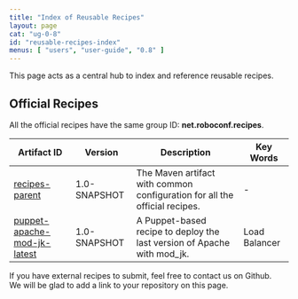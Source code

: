 ```yaml
---
title: "Index of Reusable Recipes"
layout: page
cat: "ug-0-8"
id: "reusable-recipes-index"
menus: [ "users", "user-guide", "0.8" ]
---
```


This page acts as a central hub to index and reference reusable recipes.

## Official Recipes

All the official recipes have the same group ID: **net.roboconf.recipes**.

| Artifact ID | Version | Description | Key Words |
| ----------- | ------- | ----------- | --------- |
| [recipes-parent](https://github.com/roboconf-recipes/recipes-parent) | 1.0-SNAPSHOT | The Maven artifact with common configuration for all the official recipes. | - |
| [puppet-apache-mod-jk-latest](https://github.com/roboconf-recipes/puppet-apache-mod-jk-latest) | 1.0-SNAPSHOT | A Puppet-based recipe to deploy the last version of Apache with mod_jk. | Load Balancer |


If you have external recipes to submit, feel free to contact us on Github.  
We will be glad to add a link to your repository on this page.
